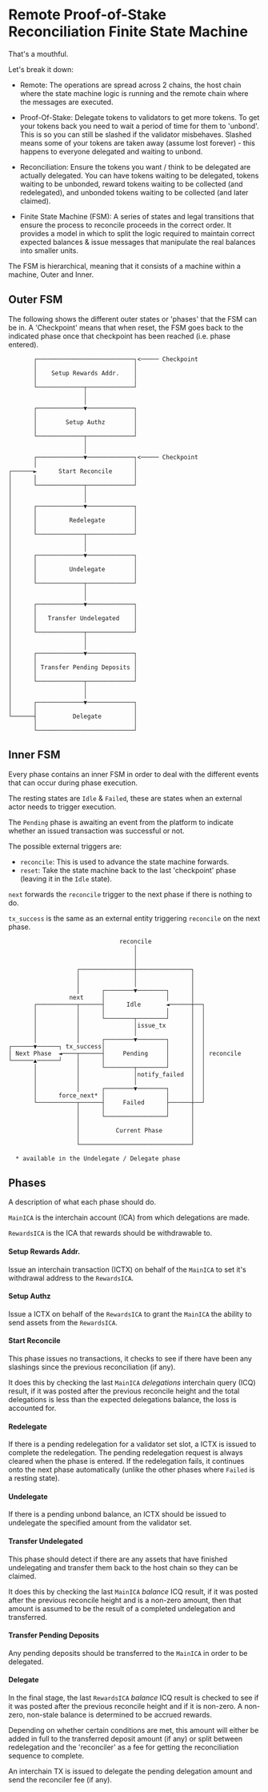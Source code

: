 # Remote Proof-of-Stake Reconciliation Finite State Machine

That's a mouthful.

Let's break it down:

- Remote: The operations are spread across 2 chains, the host chain where the state machine logic is running and the remote chain where the messages are executed.

- Proof-Of-Stake: Delegate tokens to validators to get more tokens. To get your tokens back you need to wait a period of time for them to 'unbond'.
This is so you can still be slashed if the validator misbehaves. Slashed means some of your tokens are taken away (assume lost forever) - this happens to everyone delegated and waiting to unbond.

- Reconciliation: Ensure the tokens you want / think to be delegated are actually delegated. You can have tokens waiting to be delegated, tokens waiting to
be unbonded, reward tokens waiting to be collected (and redelegated), and unbonded tokens waiting to be collected (and later claimed).

- Finite State Machine (FSM): A series of states and legal transitions that ensure the process to reconcile proceeds in the correct order. It provides a model in which to
split the logic required to maintain correct expected balances & issue messages that manipulate the real balances into smaller units.

The FSM is hierarchical, meaning that it consists of a machine within a machine, Outer and Inner. 

## Outer FSM

The following shows the different outer states or 'phases' that the FSM can be in. A 'Checkpoint' means that when reset, the FSM goes back 
to the indicated phase once that checkpoint has been reached (i.e. phase entered).

```
       ┌───────────────────────────┐<───── Checkpoint
       │                           │                            
       │    Setup Rewards Addr.    │                            
       │                           │                            
       └─────────────┬─────────────┘                            
                     │                                          
                     │                                          
       ┌─────────────▼─────────────┐                            
       │                           │                            
       │        Setup Authz        │                            
       │                           │                            
       └─────────────┬─────────────┘                            
                     │                                          
                     │                                          
       ┌─────────────▼─────────────┐<───── Checkpoint
       │                           │                            
┌──────►      Start Reconcile      │                            
│      │                           │                            
│      └─────────────┬─────────────┘                            
│                    │                                          
│                    │                                          
│      ┌─────────────▼─────────────┐                            
│      │                           │                            
│      │         Redelegate        │                            
│      │                           │                            
│      └─────────────┬─────────────┘                            
│                    │                                          
│                    │                                          
│      ┌─────────────▼─────────────┐                            
│      │                           │                            
│      │         Undelegate        │                            
│      │                           │                            
│      └─────────────┬─────────────┘                            
│                    │                                          
│                    │                                          
│      ┌─────────────▼─────────────┐                            
│      │                           │                            
│      │   Transfer Undelegated    │                            
│      │                           │                            
│      └─────────────┬─────────────┘                            
│                    │                                          
│                    │                                          
│      ┌─────────────▼─────────────┐                            
│      │                           │                            
│      │ Transfer Pending Deposits │                            
│      │                           │                            
│      └─────────────┬─────────────┘                            
│                    │                                          
│                    │                                          
│      ┌─────────────▼─────────────┐                            
│      │                           │                            
└──────┤          Delegate         │                            
       │                           │                            
       └───────────────────────────┘                            
```

## Inner FSM

Every phase contains an inner FSM in order to deal with the different events that can occur during phase execution.

The resting states are `Idle` & `Failed`, these are states when an external actor needs to trigger execution.

The `Pending` phase is awaiting an event from the platform to indicate whether an issued transaction was successful or not.

The possible external triggers are:

- `reconcile`: This is used to advance the state machine forwards.
- `reset`: Take the state machine back to the last 'checkpoint' phase (leaving it in the `Idle` state).

`next` forwards the `reconcile` trigger to the next phase if there is nothing to do.

`tx_success` is the same as an external entity triggering `reconcile` on the next phase.

```
                               reconcile                         
                                   │                             
                                   │                             
                                   │                             
                   ┌───────────────┼───────────────┐             
                   │               │               │             
                   │               │               │             
                   │      ┌────────▼────────┐      │             
                 next     │                 │      │             
       ┌───────────┬──────┤      Idle       ◄──────┼──┐          
       │           │      │                 │      │  │          
       │           │      └────────┬────────┘      │  │          
       │           │               │issue_tx       │  │          
       │           │               │               │  │          
       │           │      ┌────────▼────────┐      │  │          
┌──────▼──────┐ tx_success│                 │      │  │          
│ Next Phase  ◄────┬──────┤     Pending     │      │  │ reconcile
└──────▲──────┘    │      │                 │      │  │          
       │           │      └────────┬────────┘      │  │          
       │           │               │notify_failed  │  │          
       │           │               │               │  │          
       │           │      ┌────────▼────────┐      │  │          
       │      force_next* │                 │      │  │          
       └───────────┬──────┤     Failed      ├──────┼──┘          
                   │      │                 │      │             
                   │      └─────────────────┘      │             
                   │                               │             
                   │          Current Phase        │             
                   │                               │             
                   └───────────────────────────────┘             

  * available in the Undelegate / Delegate phase
```

## Phases

A description of what each phase should do.

`MainICA` is the interchain account (ICA) from which delegations are made.

`RewardsICA` is the ICA that rewards should be withdrawable to.

#### __Setup Rewards Addr.__

Issue an interchain transaction (ICTX) on behalf of the `MainICA` to set it's withdrawal address to the `RewardsICA`.

#### __Setup Authz__

Issue a ICTX on behalf of the `RewardsICA` to grant the `MainICA` the ability to send assets from the `RewardsICA`.

#### __Start Reconcile__

This phase issues no transactions, it checks to see if there have been any slashings since the previous reconciliation (if any). 

It does this by checking the last `MainICA` _delegations_ interchain query (ICQ) result, 
if it was posted after the previous reconcile height and the total delegations is less than the expected delegations balance, 
the loss is accounted for.

#### __Redelegate__

If there is a pending redelegation for a validator set slot, a ICTX is issued to complete the redelegation.
The pending redelegation request is always cleared when the phase is entered.
If the redelegation fails, it continues onto the next phase automatically (unlike the other phases where `Failed` is a resting state).

#### __Undelegate__

If there is a pending unbond balance, an ICTX should be issued to undelegate the specified amount from the validator set. 

#### __Transfer Undelegated__

This phase should detect if there are any assets that have finished undelegating and transfer them back to the host chain so they can be claimed.

It does this by checking the last `MainICA` _balance_ ICQ result, 
if it was posted after the previous reconcile height and is a non-zero amount, 
then that amount is assumed to be the result of a completed undelegation and transferred.

#### __Transfer Pending Deposits__

Any pending deposits should be transferred to the `MainICA` in order to be delegated.

#### __Delegate__

In the final stage, the last `RewardsICA` _balance_ ICQ result is checked to see if it was posted after the previous reconcile height and if it is non-zero.
A non-zero, non-stale balance is determined to be accrued rewards.

Depending on whether certain conditions are met, this amount will either be added in full to the transferred deposit amount (if any) or split between
redelegation and the 'reconciler' as a fee for getting the reconciliation sequence to complete.

An interchain TX is issued to delegate the pending delegation amount and send the reconciler fee (if any).
